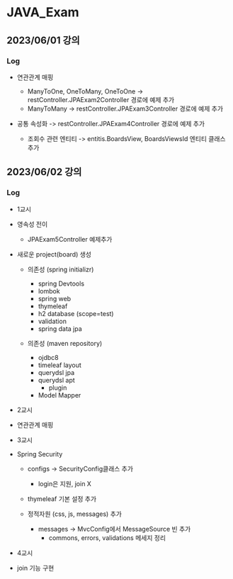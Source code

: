# JAVA_Exam

## 2023/06/01 강의

### Log

- 연관관계 매핑
  - ManyToOne, OneToMany, OneToOne -> restController.JPAExam2Controller 경로에 예제 추가
  - ManyToMany -> restController.JPAExam3Controller 경로에 예제 추가

- 공통 속성화
  -> restController.JPAExam4Controller 경로에 예제 추가
  
  - 조회수 관련 엔티티
    -> entitis.BoardsView, BoardsViewsId 엔티티 클래스 추가

## 2023/06/02 강의

### Log

- 1교시

- 영속성 전이
  - JPAExam5Controller 예제추가

- 새로운 project(board) 생성

  - 의존성 (spring initializr)
    - spring Devtools
    - lombok
    - spring web
    - thymeleaf
    - h2 database (scope=test)
    - validation
    - spring data jpa
  
  - 의존성 (maven repository)
    - ojdbc8
    - timeleaf layout
    - querydsl jpa
    - querydsl apt
      - plugin
    - Model Mapper


- 2교시

- 연관관계 매핑

- 3교시

- Spring Security

  - configs -> SecurityConfig클래스 추가
    - login은 지원, join X

  - thymeleaf 기본 설정 추가

  - 정적자원 (css, js, messages) 추가
    - messages -> MvcConfig에서 MessageSource 빈 추가
      - commons, errors, validations 메세지 정리

- 4교시

- join 기능 구현
